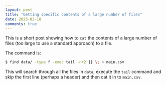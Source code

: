 ```yaml
---
layout: post
title: "Getting specific contents of a large number of files"
date: 2025-02-18
comments: true
---
```


This is a short post showing how to `cat` the contents of a large number of
files (too large to use a standard approach) to a file.

The command is:

```bash
$ find data/ -type f -exec tail -n+2 {} \; > main.csv
```

This will search through all the files in `data`, execute the `tail` command and
skip the first line (perhaps a header) and then cat it in to `main.csv`.
